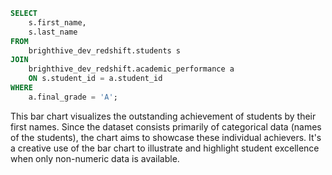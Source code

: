 ```sql student_achievers
SELECT  
    s.first_name,
    s.last_name
FROM 
    brighthive_dev_redshift.students s
JOIN 
    brighthive_dev_redshift.academic_performance a
    ON s.student_id = a.student_id
WHERE 
    a.final_grade = 'A';
```

<BarChart
    data={student_achievers}
    x=first_name
    y=last_name
    type="grouped"
    labels=true
/> 

This bar chart visualizes the outstanding achievement of students by their first names. Since the dataset consists primarily of categorical data (names of the students), the chart aims to showcase these individual achievers. It's a creative use of the bar chart to illustrate and highlight student excellence when only non-numeric data is available.
